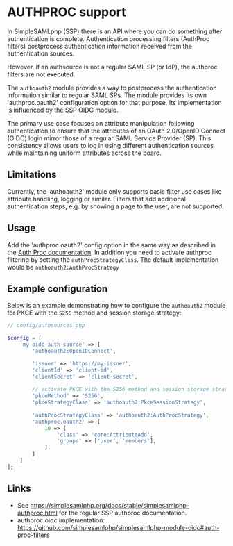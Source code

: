 # AUTHPROC support

In SimpleSAMLphp (SSP) there is an API where you can do something after authentication is complete.
Authentication processing filters (AuthProc filters) postprocess authentication information received from the
authentication sources.

However, if an authsource is not a regular SAML SP (or IdP), the authproc filters are not executed.

The `authoauth2` module provides a way to postprocess the authentication information
similar to regular SAML SPs. The module provides its own 'authproc.oauth2' configuration option for that purpose.
Its implementation is influenced by the SSP OIDC module.

The primary use case focuses on attribute manipulation following authentication to ensure that the attributes
of an OAuth 2.0/OpenID Connect (OIDC) login mirror those of a regular SAML Service Provider (SP).
This consistency allows users to log in using different authentication sources while maintaining
uniform attributes across the board.

## Limitations

Currently, the 'authoauth2' module only supports basic filter use cases like attribute handling, logging or similar.
Filters that add additional authentication steps, e.g. by showing a page to the user, are not supported.

## Usage

Add the 'authproc.oauth2' config option in the same way as described in the
[Auth Proc documentation](https://simplesamlphp.org/docs/stable/simplesamlphp-authproc.html).
In addition you need to activate authproc filtering by setting the `authProcStrategyClass`.
The default implementation would be `authoauth2:AuthProcStrategy`

## Example configuration

Below is an example demonstrating how to configure the `authoauth2` module for PKCE with the `S256` method and session storage strategy:

```php
// config/authsources.php

$config = [
    'my-oidc-auth-source' => [
        'authoauth2:OpenIDConnect',

        'issuer' => 'https://my-issuer',
        'clientId' => 'client-id',
        'clientSecret' => 'client-secret',
        
        // activate PKCE with the S256 method and session storage strategy
        'pkceMethod' => 'S256',
        'pkceStrategyClass' => 'authoauth2:PkceSessionStrategy',
        
        'authProcStrategyClass' => 'authoauth2:AuthProcStrategy',
        'authproc.oauth2' => [
            10 => [
                'class' => 'core:AttributeAdd',
                'groups' => ['user', 'members'],
            ],
        ]
    ]
];
```

## Links

- See https://simplesamlphp.org/docs/stable/simplesamlphp-authproc.html for the regular SSP authproc documentation.
- authproc.oidc implementation: https://github.com/simplesamlphp/simplesamlphp-module-oidc#auth-proc-filters
